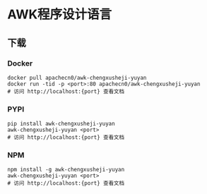 # AWK程序设计语言

## 下载

### Docker

```
docker pull apachecn0/awk-chengxusheji-yuyan
docker run -tid -p <port>:80 apachecn0/awk-chengxusheji-yuyan
# 访问 http://localhost:{port} 查看文档
```

### PYPI

```
pip install awk-chengxusheji-yuyan
awk-chengxusheji-yuyan <port>
# 访问 http://localhost:{port} 查看文档
```

### NPM

```
npm install -g awk-chengxusheji-yuyan
awk-chengxusheji-yuyan <port>
# 访问 http://localhost:{port} 查看文档
```